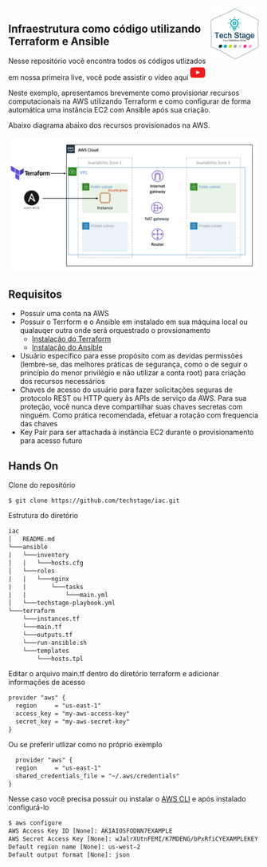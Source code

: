 <img src="img/techstage.png" width="100" align="right">

## Infraestrutura como código utilizando Terraform e Ansible

Nesse repositório você encontra todos os códigos utlizados em nossa primeira live, você pode assistir o vídeo aqui
[<img src="img/youtube.png" width="30">](https://www.youtube.com/watch?v=iLz_hA8YRDo)

Neste exemplo, apresentamos brevemente como provisionar recursos computacionais na AWS utilizando Terraform e como configurar de forma automática uma instância EC2 com Ansible após sua criação.

Abaixo diagrama abaixo dos recursos provisionados na AWS.

![IaC Workshop Architecture](img/diagram.png)

## Requisitos

- Possuir uma conta na AWS
- Possuir o Terrform e o Ansible em instalado em sua máquina local ou qualauqer outra onde será orquestrado o provsionamento
  - <a href="https://learn.hashicorp.com/terraform/getting-started/install.html" target="_blank">Instalação do Terraform</a>
  - <a href="https://docs.ansible.com/ansible/latest/installation_guide/intro_installation.html" target="_blank">Instalação do Ansible</a>
- Usuário específico para esse propósito com as devidas permissões (lembre-se, das melhores práticas de segurança, como o de seguir o princípio do menor privilégio e não utilizar a conta root) para criação dos recursos necessários
- Chaves de acesso do usuário para fazer solicitações seguras de protocolo REST ou HTTP query às APIs de serviço da AWS. Para sua proteção, você nunca deve compartilhar suas chaves secretas com ninguém. Como prática recomendada, efetuar a rotação com frequencia das chaves
- Key Pair para ser attachada à instância EC2 durante o provisionamento para acesso futuro

## Hands On

Clone do repositório
```
$ git clone https://github.com/techstage/iac.git
```

Estrutura do diretório
```
iac
│   README.md
└───ansible
|   └───inventory
│   |   └───hosts.cfg
│   └───roles
|   |   └───nginx
|   |       └───tasks
|   |           └───main.yml
│   └───techstage-playbook.yml
└───terraform
    └───instances.tf
    └───main.tf
    └───outputs.tf
    └───run-ansible.sh
    └───templates
        └───hosts.tpl
```

Editar o arquivo main.tf dentro do diretório terraform e adicionar informações de acesso
```
provider "aws" {
  region     = "us-east-1"
  access_key = "my-aws-access-key"
  secret_key = "my-aws-secret-key"
}
```

Ou se preferir utlizar como no próprio exemplo
```
  provider "aws" {
  region     = "us-east-1"
  shared_credentials_file = "~/.aws/credentials"
}
```
Nesse caso você precisa possuir ou instalar o <a href="https://docs.aws.amazon.com/pt_br/cli/latest/userguide/install-cliv2.html" target="_blank">AWS CLI</a> e após instalado configurá-lo

```
$ aws configure
AWS Access Key ID [None]: AKIAIOSFODNN7EXAMPLE
AWS Secret Access Key [None]: wJalrXUtnFEMI/K7MDENG/bPxRfiCYEXAMPLEKEY
Default region name [None]: us-west-2
Default output format [None]: json
```
